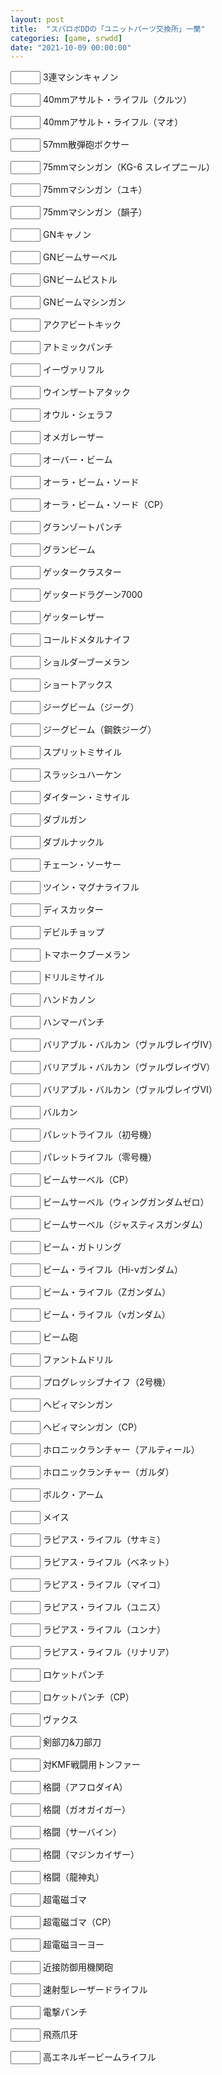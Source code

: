 ```yaml
---
layout: post
title:  "スパロボDDの「ユニットパーツ交換所」一蘭"
categories: [game, srwdd]
date: "2021-10-09 00:00:00"
---
```


<label for="3連マシンキャノン"><input type="number" id="3連マシンキャノン" max="6" min="0"><datalist id="3連マシンキャノン"><option value="0"><option value="1"><option value="2"><option value="3"><option value="4"><option value="5"><option value="6"></datalist> 3連マシンキャノン</label>

<label for="40mmアサルト・ライフル（クルツ）"><input type="number" id="40mmアサルト・ライフル（クルツ）" max="6" min="0"><datalist id="40mmアサルト・ライフル（クルツ）"><option value="0"><option value="1"><option value="2"><option value="3"><option value="4"><option value="5"><option value="6"></datalist> 40mmアサルト・ライフル（クルツ）</label>

<label for="40mmアサルト・ライフル（マオ）"><input type="number" id="40mmアサルト・ライフル（マオ）" max="6" min="0"><datalist id="40mmアサルト・ライフル（マオ）"><option value="0"><option value="1"><option value="2"><option value="3"><option value="4"><option value="5"><option value="6"></datalist> 40mmアサルト・ライフル（マオ）</label>

<label for="57mm散弾砲ボクサー"><input type="number" id="57mm散弾砲ボクサー" max="6" min="0"><datalist id="57mm散弾砲ボクサー"><option value="0"><option value="1"><option value="2"><option value="3"><option value="4"><option value="5"><option value="6"></datalist> 57mm散弾砲ボクサー</label>

<label for="75mmマシンガン（KG-6 スレイプニール）"><input type="number" id="75mmマシンガン（KG-6 スレイプニール）" max="6" min="0"><datalist id="75mmマシンガン（KG-6 スレイプニール）"><option value="0"><option value="1"><option value="2"><option value="3"><option value="4"><option value="5"><option value="6"></datalist> 75mmマシンガン（KG-6 スレイプニール）</label>

<label for="75mmマシンガン（ユキ）"><input type="number" id="75mmマシンガン（ユキ）" max="6" min="0"><datalist id="75mmマシンガン（ユキ）"><option value="0"><option value="1"><option value="2"><option value="3"><option value="4"><option value="5"><option value="6"></datalist> 75mmマシンガン（ユキ）</label>

<label for="75mmマシンガン（韻子）"><input type="number" id="75mmマシンガン（韻子）" max="6" min="0"><datalist id="75mmマシンガン（韻子）"><option value="0"><option value="1"><option value="2"><option value="3"><option value="4"><option value="5"><option value="6"></datalist> 75mmマシンガン（韻子）</label>

<label for="GNキャノン"><input type="number" id="GNキャノン" max="6" min="0"><datalist id="GNキャノン"><option value="0"><option value="1"><option value="2"><option value="3"><option value="4"><option value="5"><option value="6"></datalist> GNキャノン</label>

<label for="GNビームサーベル"><input type="number" id="GNビームサーベル" max="6" min="0"><datalist id="GNビームサーベル"><option value="0"><option value="1"><option value="2"><option value="3"><option value="4"><option value="5"><option value="6"></datalist> GNビームサーベル</label>

<label for="GNビームピストル"><input type="number" id="GNビームピストル" max="6" min="0"><datalist id="GNビームピストル"><option value="0"><option value="1"><option value="2"><option value="3"><option value="4"><option value="5"><option value="6"></datalist> GNビームピストル</label>

<label for="GNビームマシンガン"><input type="number" id="GNビームマシンガン" max="6" min="0"><datalist id="GNビームマシンガン"><option value="0"><option value="1"><option value="2"><option value="3"><option value="4"><option value="5"><option value="6"></datalist> GNビームマシンガン</label>

<label for="アクアビートキック"><input type="number" id="アクアビートキック" max="6" min="0"><datalist id="アクアビートキック"><option value="0"><option value="1"><option value="2"><option value="3"><option value="4"><option value="5"><option value="6"></datalist> アクアビートキック</label>

<label for="アトミックパンチ"><input type="number" id="アトミックパンチ" max="6" min="0"><datalist id="アトミックパンチ"><option value="0"><option value="1"><option value="2"><option value="3"><option value="4"><option value="5"><option value="6"></datalist> アトミックパンチ</label>

<label for="イーヴァリフル"><input type="number" id="イーヴァリフル" max="6" min="0"><datalist id="イーヴァリフル"><option value="0"><option value="1"><option value="2"><option value="3"><option value="4"><option value="5"><option value="6"></datalist> イーヴァリフル</label>

<label for="ウインザートアタック"><input type="number" id="ウインザートアタック" max="6" min="0"><datalist id="ウインザートアタック"><option value="0"><option value="1"><option value="2"><option value="3"><option value="4"><option value="5"><option value="6"></datalist> ウインザートアタック</label>

<label for="オウル・シェラフ"><input type="number" id="オウル・シェラフ" max="6" min="0"><datalist id="オウル・シェラフ"><option value="0"><option value="1"><option value="2"><option value="3"><option value="4"><option value="5"><option value="6"></datalist> オウル・シェラフ</label>

<label for="オメガレーザー"><input type="number" id="オメガレーザー" max="6" min="0"><datalist id="オメガレーザー"><option value="0"><option value="1"><option value="2"><option value="3"><option value="4"><option value="5"><option value="6"></datalist> オメガレーザー</label>

<label for="オーバー・ビーム"><input type="number" id="オーバー・ビーム" max="6" min="0"><datalist id="オーバー・ビーム"><option value="0"><option value="1"><option value="2"><option value="3"><option value="4"><option value="5"><option value="6"></datalist> オーバー・ビーム</label>

<label for="オーラ・ビーム・ソード"><input type="number" id="オーラ・ビーム・ソード" max="6" min="0"><datalist id="オーラ・ビーム・ソード"><option value="0"><option value="1"><option value="2"><option value="3"><option value="4"><option value="5"><option value="6"></datalist> オーラ・ビーム・ソード</label>

<label for="オーラ・ビーム・ソード（CP）"><input type="number" id="オーラ・ビーム・ソード（CP）" max="6" min="0"><datalist id="オーラ・ビーム・ソード（CP）"><option value="0"><option value="1"><option value="2"><option value="3"><option value="4"><option value="5"><option value="6"></datalist> オーラ・ビーム・ソード（CP）</label>

<label for="グランゾートパンチ"><input type="number" id="グランゾートパンチ" max="6" min="0"><datalist id="グランゾートパンチ"><option value="0"><option value="1"><option value="2"><option value="3"><option value="4"><option value="5"><option value="6"></datalist> グランゾートパンチ</label>

<label for="グランビーム"><input type="number" id="グランビーム" max="6" min="0"><datalist id="グランビーム"><option value="0"><option value="1"><option value="2"><option value="3"><option value="4"><option value="5"><option value="6"></datalist> グランビーム</label>

<label for="ゲッタークラスター"><input type="number" id="ゲッタークラスター" max="6" min="0"><datalist id="ゲッタークラスター"><option value="0"><option value="1"><option value="2"><option value="3"><option value="4"><option value="5"><option value="6"></datalist> ゲッタークラスター</label>

<label for="ゲッタードラグーン7000"><input type="number" id="ゲッタードラグーン7000" max="6" min="0"><datalist id="ゲッタードラグーン7000"><option value="0"><option value="1"><option value="2"><option value="3"><option value="4"><option value="5"><option value="6"></datalist> ゲッタードラグーン7000</label>

<label for="ゲッターレザー"><input type="number" id="ゲッターレザー" max="6" min="0"><datalist id="ゲッターレザー"><option value="0"><option value="1"><option value="2"><option value="3"><option value="4"><option value="5"><option value="6"></datalist> ゲッターレザー</label>

<label for="コールドメタルナイフ"><input type="number" id="コールドメタルナイフ" max="6" min="0"><datalist id="コールドメタルナイフ"><option value="0"><option value="1"><option value="2"><option value="3"><option value="4"><option value="5"><option value="6"></datalist> コールドメタルナイフ</label>

<label for="ショルダーブーメラン"><input type="number" id="ショルダーブーメラン" max="6" min="0"><datalist id="ショルダーブーメラン"><option value="0"><option value="1"><option value="2"><option value="3"><option value="4"><option value="5"><option value="6"></datalist> ショルダーブーメラン</label>

<label for="ショートアックス"><input type="number" id="ショートアックス" max="6" min="0"><datalist id="ショートアックス"><option value="0"><option value="1"><option value="2"><option value="3"><option value="4"><option value="5"><option value="6"></datalist> ショートアックス</label>

<label for="ジーグビーム（ジーグ）"><input type="number" id="ジーグビーム（ジーグ）" max="6" min="0"><datalist id="ジーグビーム（ジーグ）"><option value="0"><option value="1"><option value="2"><option value="3"><option value="4"><option value="5"><option value="6"></datalist> ジーグビーム（ジーグ）</label>

<label for="ジーグビーム（鋼鉄ジーグ）"><input type="number" id="ジーグビーム（鋼鉄ジーグ）" max="6" min="0"><datalist id="ジーグビーム（鋼鉄ジーグ）"><option value="0"><option value="1"><option value="2"><option value="3"><option value="4"><option value="5"><option value="6"></datalist> ジーグビーム（鋼鉄ジーグ）</label>

<label for="スプリットミサイル"><input type="number" id="スプリットミサイル" max="6" min="0"><datalist id="スプリットミサイル"><option value="0"><option value="1"><option value="2"><option value="3"><option value="4"><option value="5"><option value="6"></datalist> スプリットミサイル</label>

<label for="スラッシュハーケン"><input type="number" id="スラッシュハーケン" max="6" min="0"><datalist id="スラッシュハーケン"><option value="0"><option value="1"><option value="2"><option value="3"><option value="4"><option value="5"><option value="6"></datalist> スラッシュハーケン</label>

<label for="ダイターン・ミサイル"><input type="number" id="ダイターン・ミサイル" max="6" min="0"><datalist id="ダイターン・ミサイル"><option value="0"><option value="1"><option value="2"><option value="3"><option value="4"><option value="5"><option value="6"></datalist> ダイターン・ミサイル</label>

<label for="ダブルガン"><input type="number" id="ダブルガン" max="6" min="0"><datalist id="ダブルガン"><option value="0"><option value="1"><option value="2"><option value="3"><option value="4"><option value="5"><option value="6"></datalist> ダブルガン</label>

<label for="ダブルナックル"><input type="number" id="ダブルナックル" max="6" min="0"><datalist id="ダブルナックル"><option value="0"><option value="1"><option value="2"><option value="3"><option value="4"><option value="5"><option value="6"></datalist> ダブルナックル</label>

<label for="チェーン・ソーサー"><input type="number" id="チェーン・ソーサー" max="6" min="0"><datalist id="チェーン・ソーサー"><option value="0"><option value="1"><option value="2"><option value="3"><option value="4"><option value="5"><option value="6"></datalist> チェーン・ソーサー</label>

<label for="ツイン・マグナライフル"><input type="number" id="ツイン・マグナライフル" max="6" min="0"><datalist id="ツイン・マグナライフル"><option value="0"><option value="1"><option value="2"><option value="3"><option value="4"><option value="5"><option value="6"></datalist> ツイン・マグナライフル</label>

<label for="ディスカッター"><input type="number" id="ディスカッター" max="6" min="0"><datalist id="ディスカッター"><option value="0"><option value="1"><option value="2"><option value="3"><option value="4"><option value="5"><option value="6"></datalist> ディスカッター</label>

<label for="デビルチョップ"><input type="number" id="デビルチョップ" max="6" min="0"><datalist id="デビルチョップ"><option value="0"><option value="1"><option value="2"><option value="3"><option value="4"><option value="5"><option value="6"></datalist> デビルチョップ</label>

<label for="トマホークブーメラン"><input type="number" id="トマホークブーメラン" max="6" min="0"><datalist id="トマホークブーメラン"><option value="0"><option value="1"><option value="2"><option value="3"><option value="4"><option value="5"><option value="6"></datalist> トマホークブーメラン</label>

<label for="ドリルミサイル"><input type="number" id="ドリルミサイル" max="6" min="0"><datalist id="ドリルミサイル"><option value="0"><option value="1"><option value="2"><option value="3"><option value="4"><option value="5"><option value="6"></datalist> ドリルミサイル</label>

<label for="ハンドカノン"><input type="number" id="ハンドカノン" max="6" min="0"><datalist id="ハンドカノン"><option value="0"><option value="1"><option value="2"><option value="3"><option value="4"><option value="5"><option value="6"></datalist> ハンドカノン</label>

<label for="ハンマーパンチ"><input type="number" id="ハンマーパンチ" max="6" min="0"><datalist id="ハンマーパンチ"><option value="0"><option value="1"><option value="2"><option value="3"><option value="4"><option value="5"><option value="6"></datalist> ハンマーパンチ</label>

<label for="バリアブル・バルカン（ヴァルヴレイヴⅣ）"><input type="number" id="バリアブル・バルカン（ヴァルヴレイヴⅣ）" max="6" min="0"><datalist id="バリアブル・バルカン（ヴァルヴレイヴⅣ）"><option value="0"><option value="1"><option value="2"><option value="3"><option value="4"><option value="5"><option value="6"></datalist> バリアブル・バルカン（ヴァルヴレイヴⅣ）</label>

<label for="バリアブル・バルカン（ヴァルヴレイヴⅤ）"><input type="number" id="バリアブル・バルカン（ヴァルヴレイヴⅤ）" max="6" min="0"><datalist id="バリアブル・バルカン（ヴァルヴレイヴⅤ）"><option value="0"><option value="1"><option value="2"><option value="3"><option value="4"><option value="5"><option value="6"></datalist> バリアブル・バルカン（ヴァルヴレイヴⅤ）</label>

<label for="バリアブル・バルカン（ヴァルヴレイヴⅥ）"><input type="number" id="バリアブル・バルカン（ヴァルヴレイヴⅥ）" max="6" min="0"><datalist id="バリアブル・バルカン（ヴァルヴレイヴⅥ）"><option value="0"><option value="1"><option value="2"><option value="3"><option value="4"><option value="5"><option value="6"></datalist> バリアブル・バルカン（ヴァルヴレイヴⅥ）</label>

<label for="バルカン"><input type="number" id="バルカン" max="6" min="0"><datalist id="バルカン"><option value="0"><option value="1"><option value="2"><option value="3"><option value="4"><option value="5"><option value="6"></datalist> バルカン</label>

<label for="パレットライフル（初号機）"><input type="number" id="パレットライフル（初号機）" max="6" min="0"><datalist id="パレットライフル（初号機）"><option value="0"><option value="1"><option value="2"><option value="3"><option value="4"><option value="5"><option value="6"></datalist> パレットライフル（初号機）</label>

<label for="パレットライフル（零号機）"><input type="number" id="パレットライフル（零号機）" max="6" min="0"><datalist id="パレットライフル（零号機）"><option value="0"><option value="1"><option value="2"><option value="3"><option value="4"><option value="5"><option value="6"></datalist> パレットライフル（零号機）</label>

<label for="ビームサーベル（CP）"><input type="number" id="ビームサーベル（CP）" max="6" min="0"><datalist id="ビームサーベル（CP）"><option value="0"><option value="1"><option value="2"><option value="3"><option value="4"><option value="5"><option value="6"></datalist> ビームサーベル（CP）</label>

<label for="ビームサーベル（ウィングガンダムゼロ）"><input type="number" id="ビームサーベル（ウィングガンダムゼロ）" max="6" min="0"><datalist id="ビームサーベル（ウィングガンダムゼロ）"><option value="0"><option value="1"><option value="2"><option value="3"><option value="4"><option value="5"><option value="6"></datalist> ビームサーベル（ウィングガンダムゼロ）</label>

<label for="ビームサーベル（ジャスティスガンダム）"><input type="number" id="ビームサーベル（ジャスティスガンダム）" max="6" min="0"><datalist id="ビームサーベル（ジャスティスガンダム）"><option value="0"><option value="1"><option value="2"><option value="3"><option value="4"><option value="5"><option value="6"></datalist> ビームサーベル（ジャスティスガンダム）</label>

<label for="ビーム・ガトリング"><input type="number" id="ビーム・ガトリング" max="6" min="0"><datalist id="ビーム・ガトリング"><option value="0"><option value="1"><option value="2"><option value="3"><option value="4"><option value="5"><option value="6"></datalist> ビーム・ガトリング</label>

<label for="ビーム・ライフル（Hi-νガンダム）"><input type="number" id="ビーム・ライフル（Hi-νガンダム）" max="6" min="0"><datalist id="ビーム・ライフル（Hi-νガンダム）"><option value="0"><option value="1"><option value="2"><option value="3"><option value="4"><option value="5"><option value="6"></datalist> ビーム・ライフル（Hi-νガンダム）</label>

<label for="ビーム・ライフル（Zガンダム）"><input type="number" id="ビーム・ライフル（Zガンダム）" max="6" min="0"><datalist id="ビーム・ライフル（Zガンダム）"><option value="0"><option value="1"><option value="2"><option value="3"><option value="4"><option value="5"><option value="6"></datalist> ビーム・ライフル（Zガンダム）</label>

<label for="ビーム・ライフル（νガンダム）"><input type="number" id="ビーム・ライフル（νガンダム）" max="6" min="0"><datalist id="ビーム・ライフル（νガンダム）"><option value="0"><option value="1"><option value="2"><option value="3"><option value="4"><option value="5"><option value="6"></datalist> ビーム・ライフル（νガンダム）</label>

<label for="ビーム砲"><input type="number" id="ビーム砲" max="6" min="0"><datalist id="ビーム砲"><option value="0"><option value="1"><option value="2"><option value="3"><option value="4"><option value="5"><option value="6"></datalist> ビーム砲</label>

<label for="ファントムドリル"><input type="number" id="ファントムドリル" max="6" min="0"><datalist id="ファントムドリル"><option value="0"><option value="1"><option value="2"><option value="3"><option value="4"><option value="5"><option value="6"></datalist> ファントムドリル</label>

<label for="プログレッシブナイフ（2号機）"><input type="number" id="プログレッシブナイフ（2号機）" max="6" min="0"><datalist id="プログレッシブナイフ（2号機）"><option value="0"><option value="1"><option value="2"><option value="3"><option value="4"><option value="5"><option value="6"></datalist> プログレッシブナイフ（2号機）</label>

<label for="ヘビィマシンガン"><input type="number" id="ヘビィマシンガン" max="6" min="0"><datalist id="ヘビィマシンガン"><option value="0"><option value="1"><option value="2"><option value="3"><option value="4"><option value="5"><option value="6"></datalist> ヘビィマシンガン</label>

<label for="ヘビィマシンガン（CP）"><input type="number" id="ヘビィマシンガン（CP）" max="6" min="0"><datalist id="ヘビィマシンガン（CP）"><option value="0"><option value="1"><option value="2"><option value="3"><option value="4"><option value="5"><option value="6"></datalist> ヘビィマシンガン（CP）</label>

<label for="ホロニックランチャー（アルティール）"><input type="number" id="ホロニックランチャー（アルティール）" max="6" min="0"><datalist id="ホロニックランチャー（アルティール）"><option value="0"><option value="1"><option value="2"><option value="3"><option value="4"><option value="5"><option value="6"></datalist> ホロニックランチャー（アルティール）</label>

<label for="ホロニックランチャー（ガルダ）"><input type="number" id="ホロニックランチャー（ガルダ）" max="6" min="0"><datalist id="ホロニックランチャー（ガルダ）"><option value="0"><option value="1"><option value="2"><option value="3"><option value="4"><option value="5"><option value="6"></datalist> ホロニックランチャー（ガルダ）</label>

<label for="ボルク・アーム"><input type="number" id="ボルク・アーム" max="6" min="0"><datalist id="ボルク・アーム"><option value="0"><option value="1"><option value="2"><option value="3"><option value="4"><option value="5"><option value="6"></datalist> ボルク・アーム</label>

<label for="メイス"><input type="number" id="メイス" max="6" min="0"><datalist id="メイス"><option value="0"><option value="1"><option value="2"><option value="3"><option value="4"><option value="5"><option value="6"></datalist> メイス</label>

<label for="ラピアス・ライフル（サキミ）"><input type="number" id="ラピアス・ライフル（サキミ）" max="6" min="0"><datalist id="ラピアス・ライフル（サキミ）"><option value="0"><option value="1"><option value="2"><option value="3"><option value="4"><option value="5"><option value="6"></datalist> ラピアス・ライフル（サキミ）</label>

<label for="ラピアス・ライフル（ベネット）"><input type="number" id="ラピアス・ライフル（ベネット）" max="6" min="0"><datalist id="ラピアス・ライフル（ベネット）"><option value="0"><option value="1"><option value="2"><option value="3"><option value="4"><option value="5"><option value="6"></datalist> ラピアス・ライフル（ベネット）</label>

<label for="ラピアス・ライフル（マイコ）"><input type="number" id="ラピアス・ライフル（マイコ）" max="6" min="0"><datalist id="ラピアス・ライフル（マイコ）"><option value="0"><option value="1"><option value="2"><option value="3"><option value="4"><option value="5"><option value="6"></datalist> ラピアス・ライフル（マイコ）</label>

<label for="ラピアス・ライフル（ユニス）"><input type="number" id="ラピアス・ライフル（ユニス）" max="6" min="0"><datalist id="ラピアス・ライフル（ユニス）"><option value="0"><option value="1"><option value="2"><option value="3"><option value="4"><option value="5"><option value="6"></datalist> ラピアス・ライフル（ユニス）</label>

<label for="ラピアス・ライフル（ユンナ）"><input type="number" id="ラピアス・ライフル（ユンナ）" max="6" min="0"><datalist id="ラピアス・ライフル（ユンナ）"><option value="0"><option value="1"><option value="2"><option value="3"><option value="4"><option value="5"><option value="6"></datalist> ラピアス・ライフル（ユンナ）</label>

<label for="ラピアス・ライフル（リナリア）"><input type="number" id="ラピアス・ライフル（リナリア）" max="6" min="0"><datalist id="ラピアス・ライフル（リナリア）"><option value="0"><option value="1"><option value="2"><option value="3"><option value="4"><option value="5"><option value="6"></datalist> ラピアス・ライフル（リナリア）</label>

<label for="ロケットパンチ"><input type="number" id="ロケットパンチ" max="6" min="0"><datalist id="ロケットパンチ"><option value="0"><option value="1"><option value="2"><option value="3"><option value="4"><option value="5"><option value="6"></datalist> ロケットパンチ</label>

<label for="ロケットパンチ（CP）"><input type="number" id="ロケットパンチ（CP）" max="6" min="0"><datalist id="ロケットパンチ（CP）"><option value="0"><option value="1"><option value="2"><option value="3"><option value="4"><option value="5"><option value="6"></datalist> ロケットパンチ（CP）</label>

<label for="ヴァクス"><input type="number" id="ヴァクス" max="6" min="0"><datalist id="ヴァクス"><option value="0"><option value="1"><option value="2"><option value="3"><option value="4"><option value="5"><option value="6"></datalist> ヴァクス</label>

<label for="剣部刀&刀部刀"><input type="number" id="剣部刀&刀部刀" max="6" min="0"><datalist id="剣部刀&刀部刀"><option value="0"><option value="1"><option value="2"><option value="3"><option value="4"><option value="5"><option value="6"></datalist> 剣部刀&刀部刀</label>

<label for="対KMF戦闘用トンファー"><input type="number" id="対KMF戦闘用トンファー" max="6" min="0"><datalist id="対KMF戦闘用トンファー"><option value="0"><option value="1"><option value="2"><option value="3"><option value="4"><option value="5"><option value="6"></datalist> 対KMF戦闘用トンファー</label>

<label for="格闘（アフロダイA）"><input type="number" id="格闘（アフロダイA）" max="6" min="0"><datalist id="格闘（アフロダイA）"><option value="0"><option value="1"><option value="2"><option value="3"><option value="4"><option value="5"><option value="6"></datalist> 格闘（アフロダイA）</label>

<label for="格闘（ガオガイガー）"><input type="number" id="格闘（ガオガイガー）" max="6" min="0"><datalist id="格闘（ガオガイガー）"><option value="0"><option value="1"><option value="2"><option value="3"><option value="4"><option value="5"><option value="6"></datalist> 格闘（ガオガイガー）</label>

<label for="格闘（サーバイン）"><input type="number" id="格闘（サーバイン）" max="6" min="0"><datalist id="格闘（サーバイン）"><option value="0"><option value="1"><option value="2"><option value="3"><option value="4"><option value="5"><option value="6"></datalist> 格闘（サーバイン）</label>

<label for="格闘（マジンカイザー）"><input type="number" id="格闘（マジンカイザー）" max="6" min="0"><datalist id="格闘（マジンカイザー）"><option value="0"><option value="1"><option value="2"><option value="3"><option value="4"><option value="5"><option value="6"></datalist> 格闘（マジンカイザー）</label>

<label for="格闘（龍神丸）"><input type="number" id="格闘（龍神丸）" max="6" min="0"><datalist id="格闘（龍神丸）"><option value="0"><option value="1"><option value="2"><option value="3"><option value="4"><option value="5"><option value="6"></datalist> 格闘（龍神丸）</label>

<label for="超電磁ゴマ"><input type="number" id="超電磁ゴマ" max="6" min="0"><datalist id="超電磁ゴマ"><option value="0"><option value="1"><option value="2"><option value="3"><option value="4"><option value="5"><option value="6"></datalist> 超電磁ゴマ</label>

<label for="超電磁ゴマ（CP）"><input type="number" id="超電磁ゴマ（CP）" max="6" min="0"><datalist id="超電磁ゴマ（CP）"><option value="0"><option value="1"><option value="2"><option value="3"><option value="4"><option value="5"><option value="6"></datalist> 超電磁ゴマ（CP）</label>

<label for="超電磁ヨーヨー"><input type="number" id="超電磁ヨーヨー" max="6" min="0"><datalist id="超電磁ヨーヨー"><option value="0"><option value="1"><option value="2"><option value="3"><option value="4"><option value="5"><option value="6"></datalist> 超電磁ヨーヨー</label>

<label for="近接防御用機関砲"><input type="number" id="近接防御用機関砲" max="6" min="0"><datalist id="近接防御用機関砲"><option value="0"><option value="1"><option value="2"><option value="3"><option value="4"><option value="5"><option value="6"></datalist> 近接防御用機関砲</label>

<label for="速射型レーザードライフル"><input type="number" id="速射型レーザードライフル" max="6" min="0"><datalist id="速射型レーザードライフル"><option value="0"><option value="1"><option value="2"><option value="3"><option value="4"><option value="5"><option value="6"></datalist> 速射型レーザードライフル</label>

<label for="電撃パンチ"><input type="number" id="電撃パンチ" max="6" min="0"><datalist id="電撃パンチ"><option value="0"><option value="1"><option value="2"><option value="3"><option value="4"><option value="5"><option value="6"></datalist> 電撃パンチ</label>

<label for="飛燕爪牙"><input type="number" id="飛燕爪牙" max="6" min="0"><datalist id="飛燕爪牙"><option value="0"><option value="1"><option value="2"><option value="3"><option value="4"><option value="5"><option value="6"></datalist> 飛燕爪牙</label>

<label for="高エネルギービームライフル"><input type="number" id="高エネルギービームライフル" max="6" min="0"><datalist id="高エネルギービームライフル"><option value="0"><option value="1"><option value="2"><option value="3"><option value="4"><option value="5"><option value="6"></datalist> 高エネルギービームライフル</label>


<script>
const STORAGE_KEY = '2021-10-09-report';
const QUERY = 'article input[type="number"]';
function load() {
  var unitparts = JSON.parse(localStorage.getItem(STORAGE_KEY));

  if (unitparts && unitparts['unitparts']) {
    var checked = unitparts['unitparts'];
    [...document.querySelectorAll(QUERY)].forEach((e) => {
      var status = checked[e.parentElement.innerText];
      if (status) {
        e.value = status;
      }
    });
  }

  [...document.querySelectorAll(QUERY)].forEach((e) => {
    e.addEventListener('change', (event) => {
      save();
    });
  });
}

function save() {
  var data = {};
  [...document.querySelectorAll(QUERY)].forEach((c) => {
      data[c.parentElement.innerText] = c.value;
  });
  var unitparts = { 'unitparts': data };

  localStorage.setItem(STORAGE_KEY, JSON.stringify(unitparts));
}

window.onload = () => {
  load();
}
</script>
